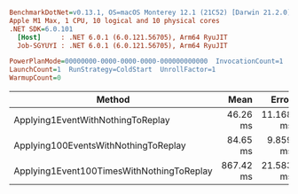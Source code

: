 ``` ini

BenchmarkDotNet=v0.13.1, OS=macOS Monterey 12.1 (21C52) [Darwin 21.2.0]
Apple M1 Max, 1 CPU, 10 logical and 10 physical cores
.NET SDK=6.0.101
  [Host]     : .NET 6.0.1 (6.0.121.56705), Arm64 RyuJIT
  Job-SGYUYI : .NET 6.0.1 (6.0.121.56705), Arm64 RyuJIT

PowerPlanMode=00000000-0000-0000-0000-000000000000  InvocationCount=1  IterationCount=10  
LaunchCount=1  RunStrategy=ColdStart  UnrollFactor=1  
WarmupCount=0  

```

| Method                                    |      Mean |     Error |    StdDev |    Median |       Min |       Max |      Gen 0 |     Gen 1 | Allocated |
|-------------------------------------------|----------:|----------:|----------:|----------:|----------:|----------:|-----------:|----------:|----------:|
| Applying1EventWithNothingToReplay         |  46.26 ms | 11.168 ms |  7.387 ms |  43.44 ms |  41.68 ms |  65.61 ms |          - |         - |     46 KB |
| Applying100EventsWithNothingToReplay      |  84.65 ms |  9.859 ms |  6.521 ms |  82.50 ms |  77.91 ms |  99.88 ms |          - |         - |    882 KB |
| Applying1Event100TimesWithNothingToReplay | 867.42 ms | 21.583 ms | 14.276 ms | 860.94 ms | 853.53 ms | 895.76 ms | 16000.0000 | 1000.0000 | 34,213 KB |

